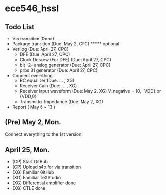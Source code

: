 # ece546_hssl

## Todo List
* Via transition                (Done)
* Package transition            (Due: May    2, CPC) ***** optional
* Verilog                       (Due: April 27, CPC)
	* DFE                       (Due: April 27, CPC)
	* Clock Deskew (For DFE)    (Due: April 27, CPC)
	* bit -2- analog generator  (Due: April 27, CPC)
	* prbs 31 generator         (Due: April 27, CPC)
* Connect everything
	* RC equalizer 				(Due:   ...   , XG)
	* Receiver Gain				(Due:   ...   , XG)
	* Receiver Input waveform   (Due: May    2, XG)
	  V_negative = {0, -VDD} or {VDD,0}
	* Transmitter Impedance     (Due: May    2, XG)
* Report						( May   6 ~ 13 )
								

## (Pre) May 2, Mon.
Connect everything to the 1st version.

## April 25, Mon. 
* (CP) Start GitHub
* (CP) Upload s4p for via transition
* (XG) Familiar GitHub
* (XG) Familiar TeXStudio
* (XG) Differential amplifier done
* (XG) CTLE done
